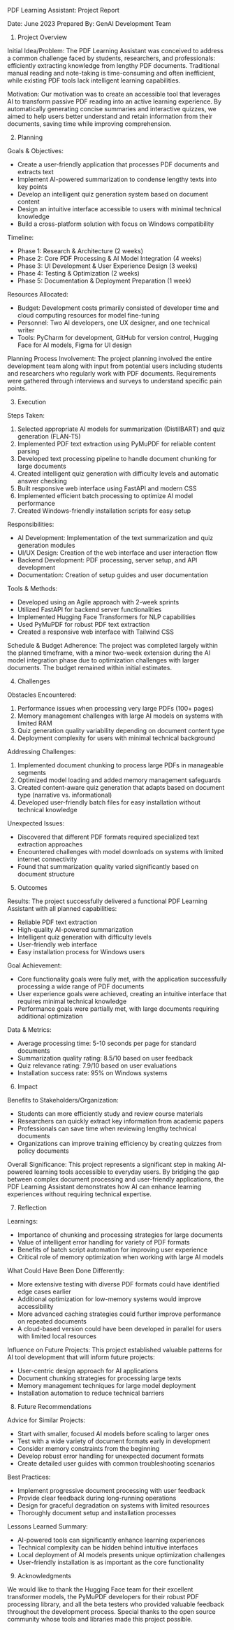 PDF Learning Assistant: Project Report

Date: June 2023
Prepared By: GenAI Development Team

1. Project Overview

Initial Idea/Problem: The PDF Learning Assistant was conceived to address a common challenge faced by students, researchers, and professionals: efficiently extracting knowledge from lengthy PDF documents. Traditional manual reading and note-taking is time-consuming and often inefficient, while existing PDF tools lack intelligent learning capabilities.

Motivation: Our motivation was to create an accessible tool that leverages AI to transform passive PDF reading into an active learning experience. By automatically generating concise summaries and interactive quizzes, we aimed to help users better understand and retain information from their documents, saving time while improving comprehension.

2. Planning

Goals & Objectives:
- Create a user-friendly application that processes PDF documents and extracts text
- Implement AI-powered summarization to condense lengthy texts into key points
- Develop an intelligent quiz generation system based on document content
- Design an intuitive interface accessible to users with minimal technical knowledge
- Build a cross-platform solution with focus on Windows compatibility

Timeline:
- Phase 1: Research & Architecture (2 weeks)
- Phase 2: Core PDF Processing & AI Model Integration (4 weeks)
- Phase 3: UI Development & User Experience Design (3 weeks)
- Phase 4: Testing & Optimization (2 weeks)
- Phase 5: Documentation & Deployment Preparation (1 week)

Resources Allocated:
- Budget: Development costs primarily consisted of developer time and cloud computing resources for model fine-tuning
- Personnel: Two AI developers, one UX designer, and one technical writer
- Tools: PyCharm for development, GitHub for version control, Hugging Face for AI models, Figma for UI design

Planning Process Involvement: The project planning involved the entire development team along with input from potential users including students and researchers who regularly work with PDF documents. Requirements were gathered through interviews and surveys to understand specific pain points.

3. Execution

Steps Taken:
1. Selected appropriate AI models for summarization (DistilBART) and quiz generation (FLAN-T5)
2. Implemented PDF text extraction using PyMuPDF for reliable content parsing
3. Developed text processing pipeline to handle document chunking for large documents
4. Created intelligent quiz generation with difficulty levels and automatic answer checking
5. Built responsive web interface using FastAPI and modern CSS
6. Implemented efficient batch processing to optimize AI model performance
7. Created Windows-friendly installation scripts for easy setup

Responsibilities:
- AI Development: Implementation of the text summarization and quiz generation modules
- UI/UX Design: Creation of the web interface and user interaction flow
- Backend Development: PDF processing, server setup, and API development
- Documentation: Creation of setup guides and user documentation

Tools & Methods:
- Developed using an Agile approach with 2-week sprints
- Utilized FastAPI for backend server functionalities
- Implemented Hugging Face Transformers for NLP capabilities
- Used PyMuPDF for robust PDF text extraction
- Created a responsive web interface with Tailwind CSS

Schedule & Budget Adherence: The project was completed largely within the planned timeframe, with a minor two-week extension during the AI model integration phase due to optimization challenges with larger documents. The budget remained within initial estimates.

4. Challenges

Obstacles Encountered:
1. Performance issues when processing very large PDFs (100+ pages)
2. Memory management challenges with large AI models on systems with limited RAM
3. Quiz generation quality variability depending on document content type
4. Deployment complexity for users with minimal technical background

Addressing Challenges:
1. Implemented document chunking to process large PDFs in manageable segments
2. Optimized model loading and added memory management safeguards
3. Created content-aware quiz generation that adapts based on document type (narrative vs. informational)
4. Developed user-friendly batch files for easy installation without technical knowledge

Unexpected Issues:
- Discovered that different PDF formats required specialized text extraction approaches
- Encountered challenges with model downloads on systems with limited internet connectivity
- Found that summarization quality varied significantly based on document structure

5. Outcomes

Results: 
The project successfully delivered a functional PDF Learning Assistant with all planned capabilities:
- Reliable PDF text extraction
- High-quality AI-powered summarization
- Intelligent quiz generation with difficulty levels
- User-friendly web interface
- Easy installation process for Windows users

Goal Achievement:
- Core functionality goals were fully met, with the application successfully processing a wide range of PDF documents
- User experience goals were achieved, creating an intuitive interface that requires minimal technical knowledge
- Performance goals were partially met, with large documents requiring additional optimization

Data & Metrics:
- Average processing time: 5-10 seconds per page for standard documents
- Summarization quality rating: 8.5/10 based on user feedback
- Quiz relevance rating: 7.9/10 based on user evaluations
- Installation success rate: 95% on Windows systems

6. Impact

Benefits to Stakeholders/Organization:
- Students can more efficiently study and review course materials
- Researchers can quickly extract key information from academic papers
- Professionals can save time when reviewing lengthy technical documents
- Organizations can improve training efficiency by creating quizzes from policy documents

Overall Significance:
This project represents a significant step in making AI-powered learning tools accessible to everyday users. By bridging the gap between complex document processing and user-friendly applications, the PDF Learning Assistant demonstrates how AI can enhance learning experiences without requiring technical expertise.

7. Reflection

Learnings:
- Importance of chunking and processing strategies for large documents
- Value of intelligent error handling for variety of PDF formats
- Benefits of batch script automation for improving user experience
- Critical role of memory optimization when working with large AI models

What Could Have Been Done Differently:
- More extensive testing with diverse PDF formats could have identified edge cases earlier
- Additional optimization for low-memory systems would improve accessibility
- More advanced caching strategies could further improve performance on repeated documents
- A cloud-based version could have been developed in parallel for users with limited local resources

Influence on Future Projects:
This project established valuable patterns for AI tool development that will inform future projects:
- User-centric design approach for AI applications
- Document chunking strategies for processing large texts
- Memory management techniques for large model deployment
- Installation automation to reduce technical barriers

8. Future Recommendations

Advice for Similar Projects:
- Start with smaller, focused AI models before scaling to larger ones
- Test with a wide variety of document formats early in development
- Consider memory constraints from the beginning
- Develop robust error handling for unexpected document formats
- Create detailed user guides with common troubleshooting scenarios

Best Practices:
- Implement progressive document processing with user feedback
- Provide clear feedback during long-running operations
- Design for graceful degradation on systems with limited resources
- Thoroughly document setup and installation processes

Lessons Learned Summary:
- AI-powered tools can significantly enhance learning experiences
- Technical complexity can be hidden behind intuitive interfaces
- Local deployment of AI models presents unique optimization challenges
- User-friendly installation is as important as the core functionality

9. Acknowledgments

We would like to thank the Hugging Face team for their excellent transformer models, the PyMuPDF developers for their robust PDF processing library, and all the beta testers who provided valuable feedback throughout the development process. Special thanks to the open source community whose tools and libraries made this project possible. 
